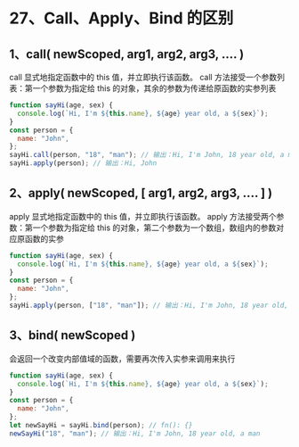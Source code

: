 # 27、Call、Apply、Bind 的区别

## 1、call( newScoped, arg1, arg2, arg3, .... )

call 显式地指定函数中的 this 值，并立即执行该函数。
call 方法接受一个参数列表：第一个参数为指定给 this 的对象，其余的参数为传递给原函数的实参列表

```js
function sayHi(age, sex) {
  console.log(`Hi, I'm ${this.name}, ${age} year old, a ${sex}`);
}
const person = {
  name: "John",
};
sayHi.call(person, "18", "man"); // 输出：Hi, I'm John, 18 year old, a man
sayHi.apply(person); // 输出：Hi, John
```

## 2、apply( newScoped, [ arg1, arg2, arg3, .... ] )

apply 显式地指定函数中的 this 值，并立即执行该函数。
apply 方法接受两个参数：第一个参数为指定给 this 的对象，第二个参数为一个数组，数组内的参数对应原函数的实参

```js
function sayHi(age, sex) {
  console.log(`Hi, I'm ${this.name}, ${age} year old, a ${sex}`);
}
const person = {
  name: "John",
};
sayHi.apply(person, ["18", "man"]); // 输出：Hi, I'm John, 18 year old, a man
```

## 3、bind( newScoped )

会返回一个改变内部值域的函数，需要再次传入实参来调用来执行

```js
function sayHi(age, sex) {
  console.log(`Hi, I'm ${this.name}, ${age} year old, a ${sex}`);
}
const person = {
  name: "John",
};
let newSayHi = sayHi.bind(person); // fn(): {}
newSayHi("18", "man"); // 输出：Hi, I'm John, 18 year old, a man
```

